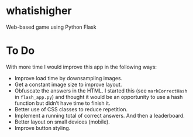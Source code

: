 # whatishigher
Web-based game using Python Flask

# To Do
With more time I would improve this app in the following ways:
- Improve load time by downsampling images.
- Get a constant image size to improve layout.
- Obfuscate the answers in the HTML. I started this (see `markCorrectHash` in `flash_app.py`) and thought it would be an opportunity to use a hash function but didn’t have time to finish it.
- Better use of CSS classes to reduce repetition.
- Implement a running total of correct answers. And then a leaderboard.
- Better layout on small devices (mobile).
- Improve button styling.

